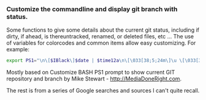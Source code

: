 ### Customize the commandline and display git branch with status.

Some functions to give some details about the current git status, including if dirty, if ahead, is thereuntracked, renamed, or deleted files, etc ...   The use of variables for colorcodes and common items allow easy customizing.  For example:

```bash
export PS1="\n\[$IBlack\]$date | $time12a\n\[\033[38;5;24m\]\u \[\033[38;5;208m\]\w\[$IWhite\]\$(parse_git_branch)\[$Color_Off\]\n🚀  
```

Mostly based on Customize BASH PS1 prompt to show current GIT repository and branch by Mike Stewart - http://MediaDoneRight.com.  

The rest is from a series of Google searches and sources I can't quite recall.  
